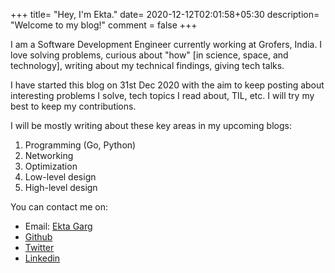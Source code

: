 +++
title= "Hey, I'm Ekta."
date= 2020-12-12T02:01:58+05:30
description= "Welcome to my blog!"
comment = false
+++

I am a Software Development Engineer currently working at Grofers, India. I love solving problems, curious about "how" [in science, space, and technology], writing about my technical findings, giving tech talks.

I have started this blog on 31st Dec 2020 with the aim to keep posting about interesting problems I solve, tech topics I read about, TIL, etc. I will try my best to keep my contributions.

I will be mostly writing about these key areas in my upcoming blogs:
1. Programming (Go, Python)
2. Networking
3. Optimization
4. Low-level design
5. High-level design

You can contact me on:

 - Email: [Ekta Garg](mailto:gargekta65@gmail.com)
 - [Github](https://github.com/ektagarg)
 - [Twitter](https://twitter.com/_ektagarg)
 - [Linkedin](https://www.linkedin.com/in/ekta-garg-bb9a48a3/)